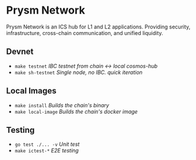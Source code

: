 # Prysm Network
Prysm Network is an ICS hub for L1 and L2 applications. Providing security, infrastructure, cross-chain communication, and unified liquidity.  

## Devnet

- `make testnet` *IBC testnet from chain <-> local cosmos-hub*
- `make sh-testnet` *Single node, no IBC. quick iteration*

## Local Images

- `make install`      *Builds the chain's binary*
- `make local-image`  *Builds the chain's docker image*

## Testing

- `go test ./... -v` *Unit test*
- `make ictest-*`  *E2E testing*
